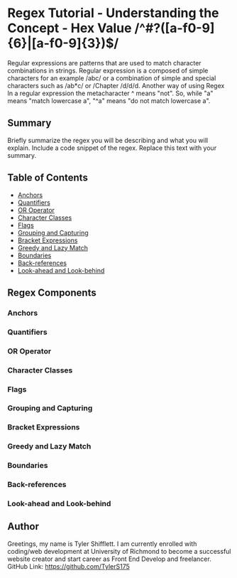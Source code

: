 # Regex Tutorial - Understanding the Concept - Hex Value /^#?([a-f0-9]{6}|[a-f0-9]{3})$/

Regular expressions are patterns that are used to match character combinations in strings. Regular expression is a composed of simple characters for an example /abc/ or a combination of simple and special characters such as /ab*c/ or /Chapter /d/d/d. Another way of using Regex In a regular expression the metacharacter ^ means "not". So, while "a" means "match lowercase a", "^a" means "do not match lowercase a".

## Summary

Briefly summarize the regex you will be describing and what you will explain. Include a code snippet of the regex. Replace this text with your summary.

## Table of Contents

- [Anchors](#anchors)
- [Quantifiers](#quantifiers)
- [OR Operator](#or-operator)
- [Character Classes](#character-classes)
- [Flags](#flags)
- [Grouping and Capturing](#grouping-and-capturing)
- [Bracket Expressions](#bracket-expressions)
- [Greedy and Lazy Match](#greedy-and-lazy-match)
- [Boundaries](#boundaries)
- [Back-references](#back-references)
- [Look-ahead and Look-behind](#look-ahead-and-look-behind)

## Regex Components

### Anchors

### Quantifiers

### OR Operator

### Character Classes

### Flags

### Grouping and Capturing

### Bracket Expressions

### Greedy and Lazy Match

### Boundaries

### Back-references

### Look-ahead and Look-behind

## Author

Greetings, my name is Tyler Shifflett. I am currently enrolled with coding/web development at University of Richmond to become a successful website creator and start career as Front End Develop and freelancer. 
GitHub Link: https://github.com/TylerS175 